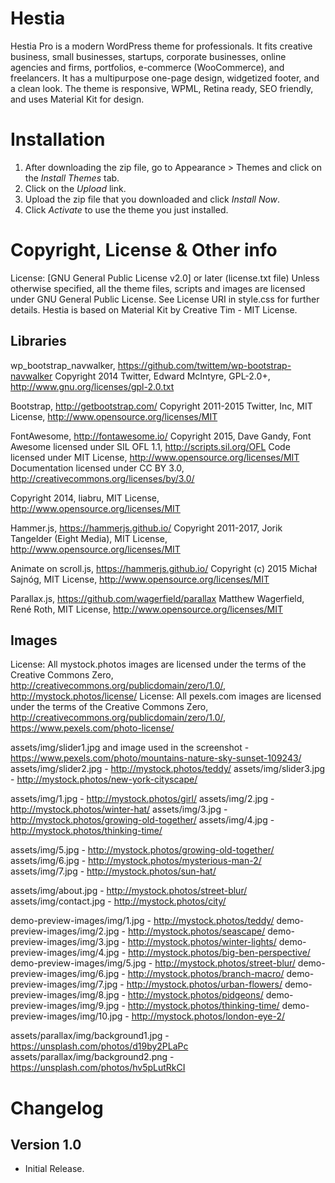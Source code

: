# Hestia #
Hestia Pro is a modern WordPress theme for professionals. It fits creative business, small businesses, startups, corporate businesses, online agencies and firms, portfolios, e-commerce (WooCommerce), and freelancers. It has a multipurpose one-page design, widgetized footer, and a clean look. The theme is responsive, WPML, Retina ready, SEO friendly, and uses Material Kit for design.
# Installation #
1. After downloading the zip file, go to Appearance > Themes and click on the *Install Themes* tab.
2. Click on the *Upload* link.
3. Upload the zip file that you downloaded and click *Install Now*.
4. Click *Activate* to use the theme you just installed.

# Copyright, License & Other info #

License: [GNU General Public License v2.0] or later (license.txt file)
Unless otherwise specified, all the theme files, scripts and images are licensed under GNU General Public License. See License URI in style.css for further details.
Hestia is based on Material Kit by Creative Tim - MIT License.

## Libraries ##

wp_bootstrap_navwalker, https://github.com/twittem/wp-bootstrap-navwalker
Copyright 2014 Twitter, Edward McIntyre, GPL-2.0+, http://www.gnu.org/licenses/gpl-2.0.txt

Bootstrap, http://getbootstrap.com/
Copyright 2011-2015 Twitter, Inc, MIT License, http://www.opensource.org/licenses/MIT

FontAwesome, http://fontawesome.io/
Copyright 2015, Dave Gandy,
Font Awesome licensed under SIL OFL 1.1, http://scripts.sil.org/OFL
Code licensed under MIT License, http://www.opensource.org/licenses/MIT
Documentation licensed under CC BY 3.0, http://creativecommons.org/licenses/by/3.0/

Copyright 2014, liabru, MIT License, http://www.opensource.org/licenses/MIT

Hammer.js, https://hammerjs.github.io/
Copyright 2011-2017, Jorik Tangelder (Eight Media), MIT License, http://www.opensource.org/licenses/MIT

Animate on scroll.js, https://hammerjs.github.io/
Copyright (c) 2015 Michał Sajnóg, MIT License, http://www.opensource.org/licenses/MIT

Parallax.js, https://github.com/wagerfield/parallax
Matthew Wagerfield, René Roth, MIT License, http://www.opensource.org/licenses/MIT
## Images ##

License: All mystock.photos images are licensed under the terms of the Creative Commons Zero, http://creativecommons.org/publicdomain/zero/1.0/, http://mystock.photos/license/
License: All pexels.com images are licensed under the terms of the Creative Commons Zero, http://creativecommons.org/publicdomain/zero/1.0/, https://www.pexels.com/photo-license/	

assets/img/slider1.jpg and image used in the screenshot - https://www.pexels.com/photo/mountains-nature-sky-sunset-109243/ 
assets/img/slider2.jpg - http://mystock.photos/teddy/
assets/img/slider3.jpg - http://mystock.photos/new-york-cityscape/

assets/img/1.jpg - http://mystock.photos/girl/
assets/img/2.jpg - http://mystock.photos/winter-hat/
assets/img/3.jpg - http://mystock.photos/growing-old-together/
assets/img/4.jpg - http://mystock.photos/thinking-time/

assets/img/5.jpg - http://mystock.photos/growing-old-together/
assets/img/6.jpg - http://mystock.photos/mysterious-man-2/
assets/img/7.jpg - http://mystock.photos/sun-hat/

assets/img/about.jpg - http://mystock.photos/street-blur/
assets/img/contact.jpg - http://mystock.photos/city/

demo-preview-images/img/1.jpg - http://mystock.photos/teddy/
demo-preview-images/img/2.jpg - http://mystock.photos/seascape/
demo-preview-images/img/3.jpg - http://mystock.photos/winter-lights/
demo-preview-images/img/4.jpg - http://mystock.photos/big-ben-perspective/
demo-preview-images/img/5.jpg - http://mystock.photos/street-blur/
demo-preview-images/img/6.jpg - http://mystock.photos/branch-macro/
demo-preview-images/img/7.jpg - http://mystock.photos/urban-flowers/
demo-preview-images/img/8.jpg - http://mystock.photos/pidgeons/
demo-preview-images/img/9.jpg - http://mystock.photos/thinking-time/
demo-preview-images/img/10.jpg - http://mystock.photos/london-eye-2/

assets/parallax/img/background1.jpg - https://unsplash.com/photos/d19by2PLaPc
assets/parallax/img/background2.png - https://unsplash.com/photos/hv5pLutRkCI

# Changelog  #

## Version 1.0 ##

- Initial Release.